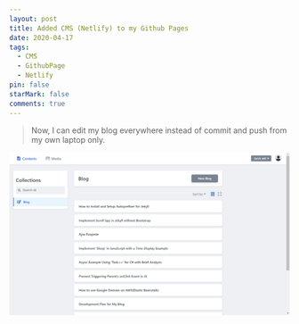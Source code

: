 ```yaml
---
layout: post
title: Added CMS (Netlify) to my Github Pages
date: 2020-04-17
tags:
  - CMS
  - GithubPage
  - Netlify
pin: false
starMark: false
comments: true
---
```

> Now, I can edit my blog everywhere instead of commit and push from my own laptop only.

![](/assets/uploads/scrnli_17_04_2020_18-01-12.png "Screen shot")
